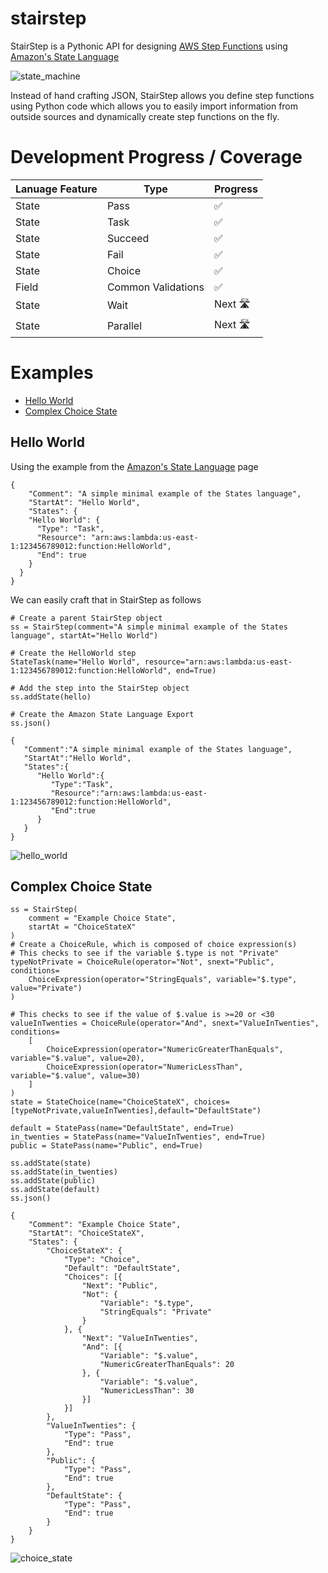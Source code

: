 # stairstep

StairStep is a Pythonic API for designing [AWS Step Functions](https://aws.amazon.com/step-functions/) using [Amazon's State Language](https://states-language.net/spec.html)

![state_machine](documentation/statemachine_example.png)

Instead of hand crafting JSON, StairStep allows you define step functions using Python code which allows you to easily import information from outside sources and dynamically create step functions on the fly. 

# Development Progress / Coverage
| Lanuage Feature  |  Type | Progress  | 
|---|---|---|
| State  | Pass  | ✅  |
| State  | Task  | ✅  |
| State  | Succeed  | ✅  |
| State  | Fail  | ✅  |
| State  | Choice  | ✅  |
| Field  | Common Validations  |  ✅  |
| State  | Wait  | Next 🛣 |
| State  | Parallel  | Next 🛣 |


# Examples
* [Hello World](#helloworld)
* [Complex Choice State](#choicestate)

## <a name="helloworld"></a> Hello World 
Using the example from the [Amazon's State Language](https://states-language.net/spec.html#example) page

```
{
    "Comment": "A simple minimal example of the States language",
    "StartAt": "Hello World",
    "States": {
    "Hello World": { 
      "Type": "Task",
      "Resource": "arn:aws:lambda:us-east-1:123456789012:function:HelloWorld",
      "End": true
    }
  }
}
```

We can easily craft that in StairStep as follows

```
# Create a parent StairStep object
ss = StairStep(comment="A simple minimal example of the States language", startAt="Hello World")

# Create the HelloWorld step
StateTask(name="Hello World", resource="arn:aws:lambda:us-east-1:123456789012:function:HelloWorld", end=True)

# Add the step into the StairStep object
ss.addState(hello)

# Create the Amazon State Language Export
ss.json()

{  
   "Comment":"A simple minimal example of the States language",
   "StartAt":"Hello World",
   "States":{  
      "Hello World":{  
         "Type":"Task",
         "Resource":"arn:aws:lambda:us-east-1:123456789012:function:HelloWorld",
         "End":true
      }
   }
}
```
![hello_world](documentation/hello_world.png)

## <a name="choicestate"></a> Complex Choice State

```
ss = StairStep(
    comment = "Example Choice State",
    startAt = "ChoiceStateX"
)
# Create a ChoiceRule, which is composed of choice expression(s)
# This checks to see if the variable $.type is not "Private"
typeNotPrivate = ChoiceRule(operator="Not", snext="Public", conditions=
    ChoiceExpression(operator="StringEquals", variable="$.type", value="Private")
)

# This checks to see if the value of $.value is >=20 or <30
valueInTwenties = ChoiceRule(operator="And", snext="ValueInTwenties", conditions=
    [
        ChoiceExpression(operator="NumericGreaterThanEquals", variable="$.value", value=20),
        ChoiceExpression(operator="NumericLessThan", variable="$.value", value=30)
    ]
)
state = StateChoice(name="ChoiceStateX", choices=[typeNotPrivate,valueInTwenties],default="DefaultState")

default = StatePass(name="DefaultState", end=True)
in_twenties = StatePass(name="ValueInTwenties", end=True)
public = StatePass(name="Public", end=True)

ss.addState(state)
ss.addState(in_twenties)
ss.addState(public)
ss.addState(default)
ss.json()
```

```
{
	"Comment": "Example Choice State",
	"StartAt": "ChoiceStateX",
	"States": {
		"ChoiceStateX": {
			"Type": "Choice",
			"Default": "DefaultState",
			"Choices": [{
				"Next": "Public",
				"Not": {
					"Variable": "$.type",
					"StringEquals": "Private"
				}
			}, {
				"Next": "ValueInTwenties",
				"And": [{
					"Variable": "$.value",
					"NumericGreaterThanEquals": 20
				}, {
					"Variable": "$.value",
					"NumericLessThan": 30
				}]
			}]
		},
		"ValueInTwenties": {
			"Type": "Pass",
			"End": true
		},
		"Public": {
			"Type": "Pass",
			"End": true
		},
		"DefaultState": {
			"Type": "Pass",
			"End": true
		}
	}
}
```
![choice_state](documentation/choice_state.png)
